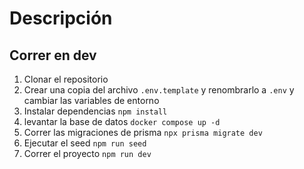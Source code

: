 
# Descripción

## Correr en dev

1. Clonar el repositorio
2. Crear una copia del archivo ``` .env.template ``` y renombrarlo a ```.env``` y cambiar las variables de entorno
3. Instalar dependencias ``` npm install ```
4. levantar la base de datos ``` docker compose up -d ```
5. Correr las migraciones de prisma ```npx prisma migrate dev```
6. Ejecutar el seed ```npm run seed```
7. Correr el proyecto ```npm run dev```